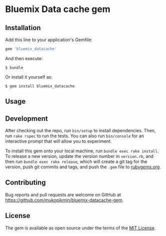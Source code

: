 # Bluemix Data cache gem



## Installation

Add this line to your application's Gemfile:

```ruby
gem 'bluemix_datacache'
```

And then execute:

    $ bundle

Or install it yourself as:

    $ gem install bluemix_datacache

## Usage



## Development

After checking out the repo, run `bin/setup` to install dependencies. Then, run `rake rspec` to run the tests. You can also run `bin/console` for an interactive prompt that will allow you to experiment.

To install this gem onto your local machine, run `bundle exec rake install`. To release a new version, update the version number in `version.rb`, and then run `bundle exec rake release`, which will create a git tag for the version, push git commits and tags, and push the `.gem` file to [rubygems.org](https://rubygems.org).

## Contributing

Bug reports and pull requests are welcome on GitHub at https://github.com/mukopikmin/bluemix-datacache-gem.


## License

The gem is available as open source under the terms of the [MIT License](http://opensource.org/licenses/MIT).
